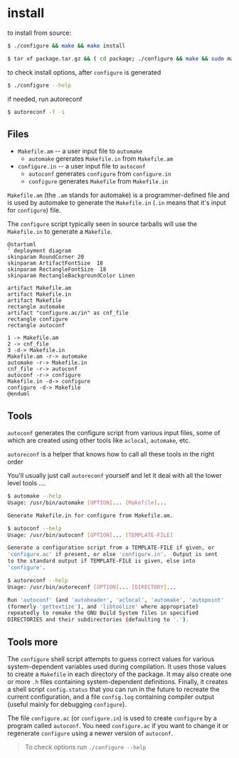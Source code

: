 # install

to install from source:
```bash
$ ./configure && make && make install

$ tar xf package.tar.gz && ( cd package; ./configure && make && sudo make install ) && rm package -rf
```

to check install options, after `configure` is generated
```bash
$ ./configure --help
```

if needed, run autoreconf
```bash
$ autoreconf -f -i
```

## Files

- `Makefile.am` -- a user input file to `automake`
  - `automake` gererates `Makefile.in` from `Makefile.am`
- `configure.in` -- a user input file to `autoconf`
  - `autoconf` generates `configure` from `configure.in`
  - `configure` generates `Makefile` from `Makefile.in`

`Makefile.am` (the `.am` stands for automake) is a programmer-defined file and is used by automake to generate the `Makefile.in` (`.in` means that it's input for `configure`) file.

The `configure` script typically seen in source tarballs will use the `Makefile.in` to generate a `Makefile`.

```plantuml
@startuml
' deployment diagram
skinparam RoundCorner 20
skinparam ArtifactFontSize  18
skinparam RectangleFontSize  18
skinparam RectangleBackgroundColor Linen

artifact Makefile.am
artifact Makefile.in
artifact Makefile
rectangle automake
artifact "configure.ac/in" as cnf_file
rectangle configure
rectangle autoconf

1 -> Makefile.am
2 -> cnf_file
3 -d-> Makefile.in
Makefile.am -r-> automake
automake -r-> Makefile.in
cnf_file -r-> autoconf
autoconf -r-> configure
Makefile.in -d-> configure
configure -d-> Makefile
@enduml
```

## Tools

`autoconf` generates the configure script from various input files, some of which are created using other tools like `aclocal`, `automake`, etc.

`autoreconf` is a helper that knows how to call all these tools in the right order

You'll usually just call `autoreconf` yourself and let it deal with all the lower level tools ....

```bash
$ automake --help
Usage: /usr/bin/automake [OPTION]... [Makefile]...

Generate Makefile.in for configure from Makefile.am.

$ autoconf --help
Usage: /usr/bin/autoconf [OPTION]... [TEMPLATE-FILE]

Generate a configuration script from a TEMPLATE-FILE if given, or
'configure.ac' if present, or else 'configure.in'.  Output is sent
to the standard output if TEMPLATE-FILE is given, else into
'configure'.

$ autoreconf --help
Usage: /usr/bin/autoreconf [OPTION]... [DIRECTORY]...

Run 'autoconf' (and 'autoheader', 'aclocal', 'automake', 'autopoint'
(formerly 'gettextize'), and 'libtoolize' where appropriate)
repeatedly to remake the GNU Build System files in specified
DIRECTORIES and their subdirectories (defaulting to '.').
```

## Tools more

The `configure` shell script attempts to guess correct values for various system-dependent variables used during compilation.
It uses those values to create a `Makefile` in each directory of the package.
It may also create one or more `.h` files containing system-dependent definitions.
Finally, it creates a shell script `config.status` that you can run in the future to recreate the current configuration,
and a file `config.log` containing compiler output (useful mainly for debugging `configure`).

The file `configure.ac` (or `configure.in`) is used to create `configure` by a program called `autoconf`.
You need `configure.ac` if you want to change it or regenerate `configure` using a newer version of `autoconf`.

> To check options run `./configure --help`
